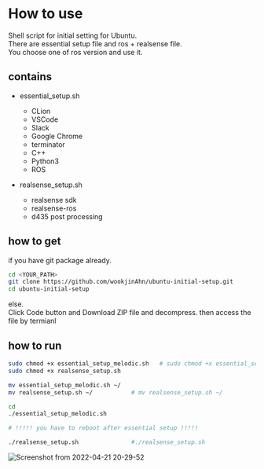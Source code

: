 # How to use

Shell script for initial setting for Ubuntu.  
There are essential setup file and ros + realsense file.  
You choose one of ros version and use it. 


## contains
- essential_setup.sh  
  + CLion    
  + VSCode  
  + Slack    
  + Google Chrome    
  + terminator    
  + C++    
  + Python3    
  + ROS  
  
- realsense_setup.sh  
  + realsense sdk    
  + realsense-ros    
  + d435 post processing  

## how to get  
if you have git package already.  

```bash
cd <YOUR_PATH>
git clone https://github.com/wookjinAhn/ubuntu-initial-setup.git
cd ubuntu-initial-setup
```

else.  
Click Code button and Download ZIP file and decompress. 
then access the file by termianl  


## how to run  

```bash
sudo chmod +x essential_setup_melodic.sh   # sudo chmod +x essential_setup_melodic.sh
sudo chmod +x realsense_setup.sh   

mv essential_setup_melodic.sh ~/
mv realsense_setup.sh ~/           # mv realsense_setup.sh ~/

cd
./essential_setup_melodic.sh

# !!!!! you have to reboot after essential setup !!!!!  

./realsense_setup.sh               #./realsense_setup.sh
```

![Screenshot from 2022-04-21 20-29-52](https://user-images.githubusercontent.com/79748805/164449366-0033cd0d-21aa-4c2d-9c3d-83437b37e869.png)
